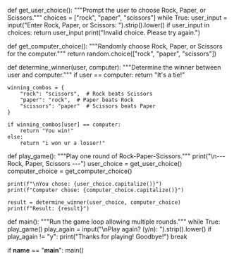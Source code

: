 
def get_user_choice():
    """Prompt the user to choose Rock, Paper, or Scissors."""
    choices = ["rock", "paper", "scissors"]
    while True:
        user_input = input("Enter Rock, Paper, or Scissors: ").strip().lower()
        if user_input in choices:
            return user_input
        print("Invalid choice. Please try again.")


def get_computer_choice():
    """Randomly choose Rock, Paper, or Scissors for the computer."""
    return random.choice(["rock", "paper", "scissors"])


def determine_winner(user, computer):
    """Determine the winner between user and computer."""
    if user == computer:
        return "It's a tie!"

    winning_combos = {
        "rock": "scissors",  # Rock beats Scissors
        "paper": "rock",  # Paper beats Rock
        "scissors": "paper"  # Scissors beats Paper
    }

    if winning_combos[user] == computer:
        return "You win!"
    else:
        return "i won ur a losser!"


def play_game():
    """Play one round of Rock-Paper-Scissors."""
    print("\n--- Rock, Paper, Scissors ---")
    user_choice = get_user_choice()
    computer_choice = get_computer_choice()

    print(f"\nYou chose: {user_choice.capitalize()}")
    print(f"Computer chose: {computer_choice.capitalize()}")

    result = determine_winner(user_choice, computer_choice)
    print(f"Result: {result}")


def main():
    """Run the game loop allowing multiple rounds."""
    while True:
        play_game()
        play_again = input("\nPlay again? (y/n): ").strip().lower()
        if play_again != "y":
            print("Thanks for playing! Goodbye!")
            break


if __name__ == "__main__":
    main()
